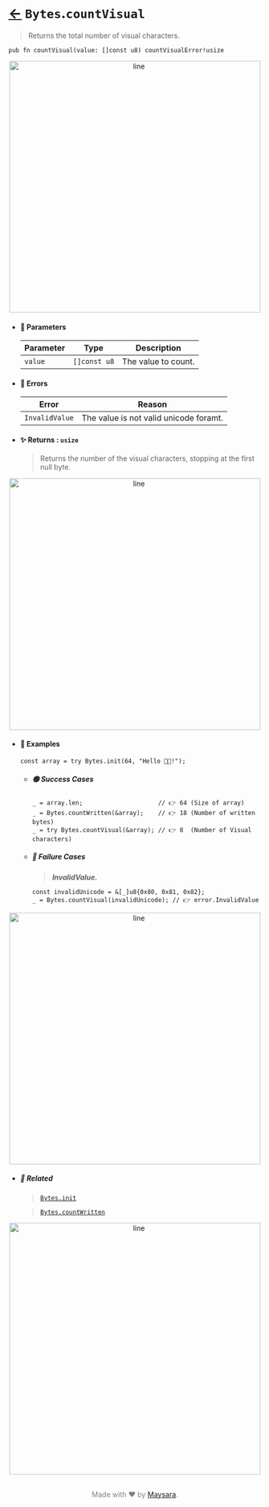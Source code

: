 # [←](../Bytes.md) `Bytes`.`countVisual`

> Returns the total number of visual characters.

```zig
pub fn countVisual(value: []const u8) countVisualError!usize
```


<div align="center">
<img src="https://github.com/maysara-elshewehy/io-bench/tree/main/dist/img/md/line.png" alt="line" style="width:500px;"/>
</div>

- #### 🧩 Parameters

    | Parameter | Type         | Description         |
    | --------- | ------------ | ------------------- |
    | `value`   | `[]const u8` | The value to count. |

- #### 🚫 Errors

    | Error          | Reason                               |
    | -------------- | ------------------------------------ |
    | `InvalidValue` | The value is not valid unicode foramt. |

- #### ✨ Returns : `usize`

    > Returns the number of the visual characters, stopping at the first null byte.

<div align="center">
<img src="https://github.com/maysara-elshewehy/io-bench/tree/main/dist/img/md/line.png" alt="line" style="width:500px;"/>
</div>

- #### 🧪 Examples

    ```zig
    const array = try Bytes.init(64, "Hello 👨‍🏭!");
    ```

    - ##### 🟢 Success Cases

        ```zig
        _ = array.len;                     // 👉 64 (Size of array)
        _ = Bytes.countWritten(&array);    // 👉 18 (Number of written bytes)
        _ = try Bytes.countVisual(&array); // 👉 8  (Number of Visual characters)
        ```

    - ##### 🔴 Failure Cases

        > **_InvalidValue._**

        ```zig
        const invalidUnicode = &[_]u8{0x80, 0x81, 0x82};
        _ = Bytes.countVisual(invalidUnicode); // 👉 error.InvalidValue
        ```

<div align="center">
<img src="https://github.com/maysara-elshewehy/io-bench/tree/main/dist/img/md/line.png" alt="line" style="width:500px;"/>
</div>

- ##### 🔗 Related

  > [`Bytes.init`](./init.md)

  > [`Bytes.countWritten`](./countWritten.md)

<div align="center">
<img src="https://github.com/maysara-elshewehy/io-bench/tree/main/dist/img/md/line.png" alt="line" style="width:500px;"/>
</div>

<p align="center" style="color:grey;"><br />Made with ❤️ by <a href="http://github.com/maysara-elshewehy" target="blank">Maysara</a>.</p>
